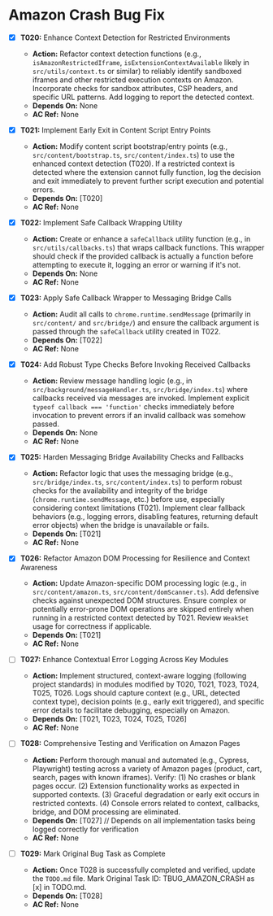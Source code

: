 # Amazon Crash Bug Fix

- [x] **T020:** Enhance Context Detection for Restricted Environments
    - **Action:** Refactor context detection functions (e.g., `isAmazonRestrictedIframe`, `isExtensionContextAvailable` likely in `src/utils/context.ts` or similar) to reliably identify sandboxed iframes and other restricted execution contexts on Amazon. Incorporate checks for sandbox attributes, CSP headers, and specific URL patterns. Add logging to report the detected context.
    - **Depends On:** None
    - **AC Ref:** None

- [x] **T021:** Implement Early Exit in Content Script Entry Points
    - **Action:** Modify content script bootstrap/entry points (e.g., `src/content/bootstrap.ts`, `src/content/index.ts`) to use the enhanced context detection (T020). If a restricted context is detected where the extension cannot fully function, log the decision and exit immediately to prevent further script execution and potential errors.
    - **Depends On:** [T020]
    - **AC Ref:** None

- [x] **T022:** Implement Safe Callback Wrapping Utility
    - **Action:** Create or enhance a `safeCallback` utility function (e.g., in `src/utils/callbacks.ts`) that wraps callback functions. This wrapper should check if the provided callback is actually a function before attempting to execute it, logging an error or warning if it's not.
    - **Depends On:** None
    - **AC Ref:** None

- [x] **T023:** Apply Safe Callback Wrapper to Messaging Bridge Calls
    - **Action:** Audit all calls to `chrome.runtime.sendMessage` (primarily in `src/content/` and `src/bridge/`) and ensure the callback argument is passed through the `safeCallback` utility created in T022.
    - **Depends On:** [T022]
    - **AC Ref:** None

- [x] **T024:** Add Robust Type Checks Before Invoking Received Callbacks
    - **Action:** Review message handling logic (e.g., in `src/background/messageHandler.ts`, `src/bridge/index.ts`) where callbacks received via messages are invoked. Implement explicit `typeof callback === 'function'` checks immediately before invocation to prevent errors if an invalid callback was somehow passed.
    - **Depends On:** None
    - **AC Ref:** None

- [x] **T025:** Harden Messaging Bridge Availability Checks and Fallbacks
    - **Action:** Refactor logic that uses the messaging bridge (e.g., `src/bridge/index.ts`, `src/content/index.ts`) to perform robust checks for the availability and integrity of the bridge (`chrome.runtime.sendMessage`, etc.) before use, especially considering context limitations (T021). Implement clear fallback behaviors (e.g., logging errors, disabling features, returning default error objects) when the bridge is unavailable or fails.
    - **Depends On:** [T021]
    - **AC Ref:** None

- [x] **T026:** Refactor Amazon DOM Processing for Resilience and Context Awareness
    - **Action:** Update Amazon-specific DOM processing logic (e.g., in `src/content/amazon.ts`, `src/content/domScanner.ts`). Add defensive checks against unexpected DOM structures. Ensure complex or potentially error-prone DOM operations are skipped entirely when running in a restricted context detected by T021. Review `WeakSet` usage for correctness if applicable.
    - **Depends On:** [T021]
    - **AC Ref:** None

- [ ] **T027:** Enhance Contextual Error Logging Across Key Modules
    - **Action:** Implement structured, context-aware logging (following project standards) in modules modified by T020, T021, T023, T024, T025, T026. Logs should capture context (e.g., URL, detected context type), decision points (e.g., early exit triggered), and specific error details to facilitate debugging, especially on Amazon.
    - **Depends On:** [T021, T023, T024, T025, T026]
    - **AC Ref:** None

- [ ] **T028:** Comprehensive Testing and Verification on Amazon Pages
    - **Action:** Perform thorough manual and automated (e.g., Cypress, Playwright) testing across a variety of Amazon pages (product, cart, search, pages with known iframes). Verify: (1) No crashes or blank pages occur. (2) Extension functionality works as expected in supported contexts. (3) Graceful degradation or early exit occurs in restricted contexts. (4) Console errors related to context, callbacks, bridge, and DOM processing are eliminated.
    - **Depends On:** [T027] // Depends on all implementation tasks being logged correctly for verification
    - **AC Ref:** None

- [ ] **T029:** Mark Original Bug Task as Complete
    - **Action:** Once T028 is successfully completed and verified, update the `TODO.md` file. Mark Original Task ID: TBUG_AMAZON_CRASH as [x] in TODO.md.
    - **Depends On:** [T028]
    - **AC Ref:** None